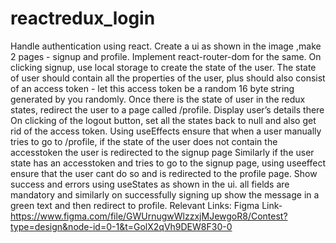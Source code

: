 # reactredux_login

Handle authentication using react.
Create a ui as shown in the image ,make 2 pages - signup and profile. Implement react-router-dom for the same.
On clicking signup, use local storage to create the state of the user.
The state of user should contain all the properties of the user, plus should also consist of an access token - let this access token be a random 16 byte string generated by you randomly.
Once there is the state of user in the redux states, redirect the user to a page called /profile. Display user’s details there
On clicking of the logout button, set all the states back to null and also get rid of the access token.
Using useEffects ensure that when a user manually tries to go to /profile, if the state of the user does not contain the accesstoken the user is redirected to the signup page
Similarly if the user state has an accesstoken and tries to go to the signup page, using useeffect ensure that the user cant do so and is redirected to the profile page.
Show success and errors using useStates as shown in the ui. all fields are mandatory and similarly on successfully signing up show the message in a green text and then redirect to profile.
Relevant Links:
Figma Link- https://www.figma.com/file/GWUrnugwWlzzxjMJewgoR8/Contest?type=design&node-id=0-1&t=GolX2qVh9DEW8F30-0
